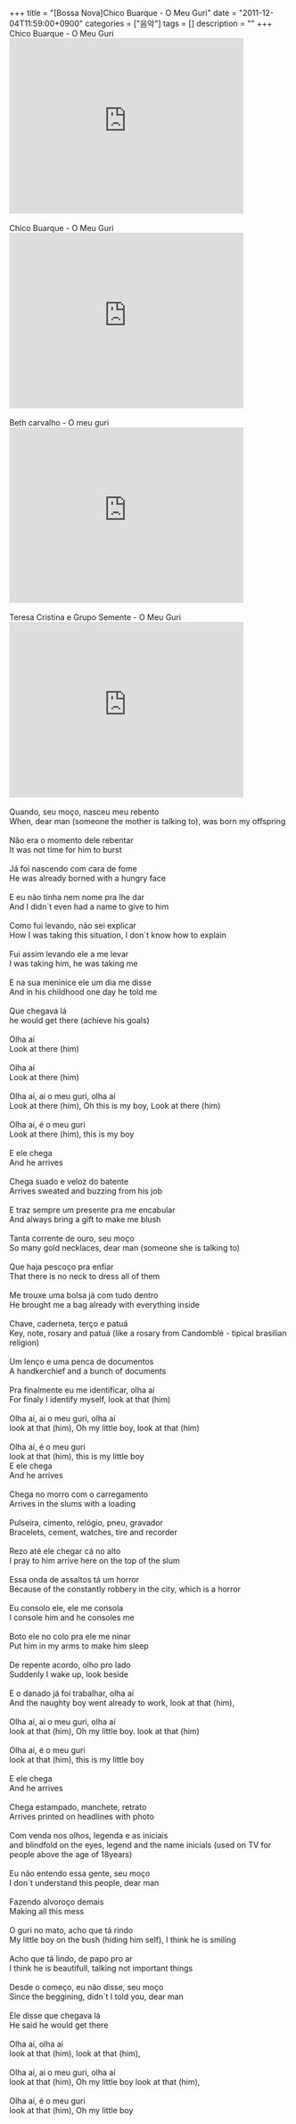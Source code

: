+++
title = "[Bossa Nova]Chico Buarque - O Meu Guri"
date = "2011-12-04T11:59:00+0900"
categories = ["음악"]
tags = []
description = ""
+++
<span class="copyright_entry" style="display:block;" title="[Bossa Nova]Chico Buarque - O Meu Guri@@**@@http://shed.egloos.com/3775455"></span>Chico Buarque - O Meu Guri
<br>
<embed src="http://www.youtube.com/v/wkF0UAGQ8Uc?version=3&amp;hl=ko_KR" type="application/x-shockwave-flash" width="420" height="315" allowscriptaccess="always" allowfullscreen="true">
<br>
<br>Chico Buarque - O Meu Guri
<br>
<embed src="http://www.youtube.com/v/xAKolC3PqR4?version=3&amp;hl=ko_KR" type="application/x-shockwave-flash" width="420" height="315" allowscriptaccess="always" allowfullscreen="true">
<br>
<br>Beth carvalho - O meu guri
<br>
<embed src="http://www.youtube.com/v/SRCCe3M-dIc?version=3&amp;hl=ko_KR" type="application/x-shockwave-flash" width="420" height="315" allowscriptaccess="always" allowfullscreen="true">
<br>
<br>Teresa Cristina e Grupo Semente - O Meu Guri
<br>
<embed src="http://www.youtube.com/v/rdgxs7bXKzY?version=3&amp;hl=ko_KR" type="application/x-shockwave-flash" width="420" height="315" allowscriptaccess="always" allowfullscreen="true">
<br>
<br>Quando, seu moço, nasceu meu rebento 
<br>When, dear man (someone the mother is talking to), was born my offspring
<br>
<br>Não era o momento dele rebentar 
<br>It was not time for him to burst
<br>
<br>Já foi nascendo com cara de fome 
<br>He was already borned with a hungry face
<br>
<br>E eu não tinha nem nome pra lhe dar 
<br>And I didn´t even had a name to give to him
<br>
<br>Como fui levando, não sei explicar 
<br>How I was taking this situation, I don´t know how to explain
<br>
<br>Fui assim levando ele a me levar 
<br>I was taking him, he was taking me
<br>
<br>E na sua meninice ele um dia me disse 
<br>And in his childhood one day he told me
<br>
<br>Que chegava lá 
<br>he would get there (achieve his goals)
<br>
<br>Olha aí 
<br>Look at there (him)
<br>
<br>Olha aí 
<br>Look at there (him)
<br>
<br>Olha aí, ai o meu guri, olha aí 
<br>Look at there (him), Oh this is my boy, Look at there (him)
<br>
<br>Olha aí, é o meu guri 
<br>Look at there (him), this is my boy
<br>
<br>E ele chega 
<br>And he arrives
<br>
<br>Chega suado e veloz do batente 
<br>Arrives sweated and buzzing from his job
<br>
<br>E traz sempre um presente pra me encabular 
<br>And always bring a gift to make me blush
<br>
<br>Tanta corrente de ouro, seu moço 
<br>So many gold necklaces, dear man (someone she is talking to)
<br>
<br>Que haja pescoço pra enfiar 
<br>That there is no neck to dress all of them
<br>
<br>Me trouxe uma bolsa já com tudo dentro 
<br>He brought me a bag already with everything inside
<br>
<br>Chave, caderneta, terço e patuá 
<br>Key, note, rosary and patuá (like a rosary from Candomblé - tipical brasilian religion)
<br>
<br>Um lenço e uma penca de documentos 
<br>A handkerchief and a bunch of documents
<br>
<br>Pra finalmente eu me identificar, olha aí 
<br>For finaly I identify myself, look at that (him)
<br>
<br>Olha aí, ai o meu guri, olha aí 
<br>look at that (him), Oh my little boy, look at that (him)
<br>
<br>Olha aí, é o meu guri 
<br>look at that (him), this is my little boy
<br>E ele chega 
<br>And he arrives
<br>
<br>Chega no morro com o carregamento 
<br>Arrives in the slums with a loading
<br>
<br>Pulseira, cimento, relógio, pneu, gravador 
<br>Bracelets, cement, watches, tire and recorder
<br>
<br>Rezo até ele chegar cá no alto 
<br>I pray to him arrive here on the top of the slum
<br>
<br>Essa onda de assaltos tá um horror 
<br>Because of the constantly robbery in the city, which is a horror
<br>
<br>Eu consolo ele, ele me consola 
<br>I console him and he consoles me
<br>
<br>Boto ele no colo pra ele me ninar 
<br>Put him in my arms to make him sleep
<br>
<br>De repente acordo, olho pro lado 
<br>Suddenly I wake up, look beside
<br>
<br>E o danado já foi trabalhar, olha aí 
<br>And the naughty boy went already to work, look at that (him),
<br>
<br>Olha aí, ai o meu guri, olha aí 
<br>look at that (him), Oh my little boy. look at that (him)
<br>
<br>Olha aí, é o meu guri 
<br>look at that (him), this is my little boy
<br>
<br>E ele chega 
<br>And he arrives
<br>
<br>Chega estampado, manchete, retrato 
<br>Arrives printed on headlines with photo
<br>
<br>Com venda nos olhos, legenda e as iniciais 
<br>and blindfold on the eyes, legend and the name inicials (used on TV for people above the age of 18years)
<br>
<br>Eu não entendo essa gente, seu moço 
<br>I don´t understand this people, dear man
<br>
<br>Fazendo alvoroço demais 
<br>Making all this mess
<br>
<br>O guri no mato, acho que tá rindo 
<br>My little boy on the bush (hiding him self), I think he is smiling
<br>
<br>Acho que tá lindo, de papo pro ar 
<br>I think he is beautifull, talking not important things
<br>
<br>Desde o começo, eu não disse, seu moço 
<br>Since the beggining, didn´t I told you, dear man
<br>
<br>Ele disse que chegava lá 
<br>He said he would get there
<br>
<br>Olha aí, olha aí 
<br>look at that (him), look at that (him),
<br>
<br>Olha aí, ai o meu guri, olha aí 
<br>look at that (him), Oh my little boy look at that (him),
<br>
<br>Olha aí, é o meu guri 
<br>look at that (him), Oh my little boy 
<!--
       <rdf:RDF xmlns:rdf="http://www.w3.org/1999/02/22-rdf-syntax-ns#"
		    xmlns:dc="http://purl.org/dc/elements/1.1/"
		    xmlns:trackback="http://madskills.com/public/xml/rss/module/trackback/">
       <rdf:Description
	        rdf:about="http://shed.egloos.com/3775455"
	        dc:identifier="http://shed.egloos.com/3775455"
	        dc:title="[Bossa Nova]Chico Buarque - O Meu Guri"
	        trackback:ping="http://shed.egloos.com/tb/3775455"/>
       </rdf:RDF>
       -->

<ul></ul>